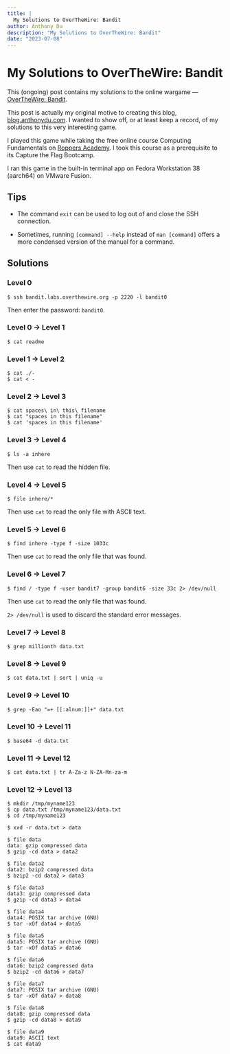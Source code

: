 ```yaml
---
title: |
  My Solutions to OverTheWire: Bandit
author: Anthony Du
description: "My Solutions to OverTheWire: Bandit"
date: "2023-07-08"
---
```


# My Solutions to OverTheWire: Bandit

This (ongoing) post contains my solutions to the online wargame &mdash; [OverTheWire: Bandit](https://overthewire.org/wargames/bandit/).

This post is actually my original motive to creating this blog, [blog.anthonydu.com](https://blog.anthonydu.com). I wanted to show off, or at least keep a record, of my solutions to this very interesting game.

I played this game while taking the free online course Computing Fundamentals on [Roppers Academy](https://www.roppers.org). I took this course as a prerequisite to its Capture the Flag Bootcamp.

I ran this game in the built-in terminal app on Fedora Workstation 38 (aarch64) on VMware Fusion.

## Tips

- The command `exit` can be used to log out of and close the SSH connection.

- Sometimes, running `[command] --help` instead of `man [command]` offers a more condensed version of the manual for a command.

## Solutions

### Level 0

```
$ ssh bandit.labs.overthewire.org -p 2220 -l bandit0
```

Then enter the password: `bandit0`.

### Level 0 &rarr; Level 1

```
$ cat readme
```

### Level 1 &rarr; Level 2

```
$ cat ./-
$ cat < -
```

### Level 2 &rarr; Level 3

```
$ cat spaces\ in\ this\ filename
$ cat "spaces in this filename"
$ cat 'spaces in this filename'
```

### Level 3 &rarr; Level 4

```
$ ls -a inhere
```

Then use `cat` to read the hidden file.

### Level 4 &rarr; Level 5

```
$ file inhere/*
```

Then use `cat` to read the only file with ASCII text.

### Level 5 &rarr; Level 6

```
$ find inhere -type f -size 1033c
```

Then use `cat` to read the only file that was found.

### Level 6 &rarr; Level 7

```
$ find / -type f -user bandit7 -group bandit6 -size 33c 2> /dev/null
```

Then use `cat` to read the only file that was found.

`2> /dev/null` is used to discard the standard error messages.

### Level 7 &rarr; Level 8

```
$ grep millionth data.txt
```

### Level 8 &rarr; Level 9

```
$ cat data.txt | sort | uniq -u
```

### Level 9 &rarr; Level 10

```
$ grep -Eao "=+ [[:alnum:]]+" data.txt
```

### Level 10 &rarr; Level 11

```
$ base64 -d data.txt
```

### Level 11 &rarr; Level 12

```
$ cat data.txt | tr A-Za-z N-ZA-Mn-za-m
```

### Level 12 &rarr; Level 13

```
$ mkdir /tmp/myname123
$ cp data.txt /tmp/myname123/data.txt
$ cd /tmp/myname123

$ xxd -r data.txt > data

$ file data
data: gzip compressed data
$ gzip -cd data > data2

$ file data2
data2: bzip2 compressed data
$ bzip2 -cd data2 > data3

$ file data3
data3: gzip compressed data
$ gzip -cd data3 > data4

$ file data4
data4: POSIX tar archive (GNU)
$ tar -xOf data4 > data5

$ file data5
data5: POSIX tar archive (GNU)
$ tar -xOf data5 > data6

$ file data6
data6: bzip2 compressed data
$ bzip2 -cd data6 > data7

$ file data7
data7: POSIX tar archive (GNU)
$ tar -xOf data7 > data8

$ file data8
data8: gzip compressed data
$ gzip -cd data8 > data9

$ file data9
data9: ASCII text
$ cat data9
```
